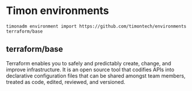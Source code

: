 # Timon environments

```
timonadm environment import https://github.com/timontech/environments terraform/base
```

## terraform/base

Terraform enables you to safely and predictably create, change, and improve infrastructure.
It is an open source tool that codifies APIs into declarative configuration files that can
be shared amongst team members, treated as code, edited, reviewed, and versioned.
